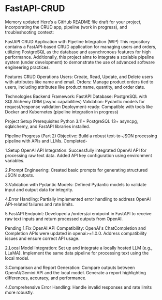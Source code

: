 # FastAPI-CRUD

Memory updated
Here’s a GitHub README file draft for your project, incorporating the CRUD app, pipeline (work in progress), and troubleshooting context:

FastAPI CRUD Application with Pipeline Integration (WIP)
This repository contains a FastAPI-based CRUD application for managing users and orders, utilizing PostgreSQL as the database and asynchronous features for high performance. Additionally, this project aims to integrate a scalable pipeline system (under development) to demonstrate the use of advanced software engineering practices.

Features
CRUD Operations
Users: Create, Read, Update, and Delete users with attributes like name and email.
Orders: Manage product orders tied to users, including attributes like product name, quantity, and order date.

Technologies
Backend Framework: FastAPI
Database: PostgreSQL with SQLAlchemy ORM (async capabilities)
Validation: Pydantic models for request/response validation
Deployment-ready: Compatible with tools like Docker and Kubernetes (pipeline integration in progress)

Project Setup
Prerequisites
Python 3.11+
PostgreSQL 13+
asyncpg, sqlalchemy, and FastAPI libraries installed.


Pipeline Progress (Part 2)
Objective: Build a robust text-to-JSON processing pipeline with APIs and LLMs.
Completed-

1.Setup OpenAI API Integration:
Successfully integrated OpenAI API for processing raw text data.
Added API key configuration using environment variables.

2.Prompt Engineering:
Created basic prompts for generating structured JSON outputs.

3.Validation with Pydantic Models:
Defined Pydantic models to validate input and output data for integrity.

4.Error Handling:
Partially implemented error handling to address OpenAI API-related failures and rate limits.

5.FastAPI Endpoint:
Developed a /orders/ai endpoint in FastAPI to receive raw text inputs and return processed outputs from OpenAI.

Pending
1.Fix OpenAI API Compatibility:
OpenAI's ChatCompletion and Completion APIs were updated in openai>=1.0.0.
Address compatibility issues and ensure correct API usage.

2.Local Model Integration:
Set up and integrate a locally hosted LLM (e.g., LLaMA).
Implement the same data pipeline for processing text using the local model.

3.Comparison and Report Generation:
Compare outputs between OpenAI/Gemini API and the local model.
Generate a report highlighting differences, accuracy, and performance.

4.Comprehensive Error Handling:
Handle invalid responses and rate limits more robustly.

